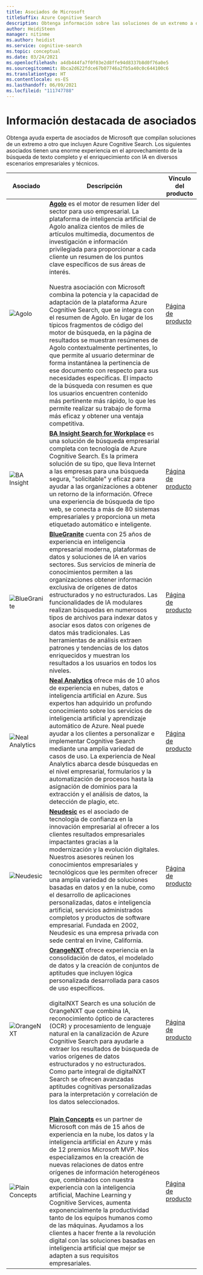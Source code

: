 ```yaml
---
title: Asociados de Microsoft
titleSuffix: Azure Cognitive Search
description: Obtenga información sobre las soluciones de un extremo a otro que incluyen Azure Cognitive Search ofrecidas por asociados de Microsoft.
author: HeidiSteen
manager: nitinme
ms.author: heidist
ms.service: cognitive-search
ms.topic: conceptual
ms.date: 03/24/2021
ms.openlocfilehash: a4db444fa7f0f03e2d8ffe94d8337b8d0f76a0e5
ms.sourcegitcommit: 8bca2d622fdce67b07746a2fb5a40c0c644100c6
ms.translationtype: HT
ms.contentlocale: es-ES
ms.lasthandoff: 06/09/2021
ms.locfileid: "111747788"
---
```

# <a name="partner-spotlight"></a>Información destacada de asociados

Obtenga ayuda experta de asociados de Microsoft que compilan soluciones de un extremo a otro que incluyen Azure Cognitive Search. Los siguientes asociados tienen una enorme experiencia en el aprovechamiento de la búsqueda de texto completo y el enriquecimiento con IA en diversos escenarios empresariales y técnicos.

| Asociado | Descripción | Vínculo del producto |
|---------|-------------|----------------------|
| ![Agolo](media/resource-partners/agolo-logo.png "Logotipo de la empresa Agolo") | [**Agolo**](https://www.agolo.com) es el motor de resumen líder del sector para uso empresarial. La plataforma de inteligencia artificial de Agolo analiza cientos de miles de artículos multimedia, documentos de investigación e información privilegiada para proporcionar a cada cliente un resumen de los puntos clave específicos de sus áreas de interés. </br></br>Nuestra asociación con Microsoft combina la potencia y la capacidad de adaptación de la plataforma Azure Cognitive Search, que se integra con el resumen de Agolo. En lugar de los típicos fragmentos de código del motor de búsqueda, en la página de resultados se muestran resúmenes de Agolo contextualmente pertinentes, lo que permite al usuario determinar de forma instantánea la pertinencia de ese documento con respecto para sus necesidades específicas. El impacto de la búsqueda con resumen es que los usuarios encuentren contenido más pertinente más rápido, lo que les permite realizar su trabajo de forma más eficaz y obtener una ventaja competitiva. | [Página de producto](https://www.agolo.com/microsoft-azure-cognitive-search ) |
| ![BA Insight](media/resource-partners/ba-insight-logo.png "Logotipo de la empresa BA Insights") | [**BA Insight Search for Workplace**](https://www.bainsight.com/azure-search/) es una solución de búsqueda empresarial completa con tecnología de Azure Cognitive Search. Es la primera solución de su tipo, que lleva Internet a las empresas para una búsqueda segura, "solicitable" y eficaz para ayudar a las organizaciones a obtener un retorno de la información. Ofrece una experiencia de búsqueda de tipo web, se conecta a más de 80 sistemas empresariales y proporciona un meta etiquetado automático e inteligente. | [Página de producto](https://www.bainsight.com/azure-search/) |
| ![BlueGranite](media/resource-partners/blue-granite-full-color.png "Logotipo de la empresa BlueGranite") | [**BlueGranite**](https://www.bluegranite.com/) cuenta con 25 años de experiencia en inteligencia empresarial moderna, plataformas de datos y soluciones de IA en varios sectores. Sus servicios de minería de conocimientos permiten a las organizaciones obtener información exclusiva de orígenes de datos estructurados y no estructurados. Las funcionalidades de IA modulares realizan búsquedas en numerosos tipos de archivos para indexar datos y asociar esos datos con orígenes de datos más tradicionales. Las herramientas de análisis extraen patrones y tendencias de los datos enriquecidos y muestran los resultados a los usuarios en todos los niveles. | [Página de producto](https://www.bluegranite.com/knowledge-mining) |
| ![Neal Analytics](media/resource-partners/neal-analytics-logo.png "Logotipo de la empresa Neal Analytics") | [**Neal Analytics**](https://nealanalytics.com/) ofrece más de 10 años de experiencia en nubes, datos e inteligencia artificial en Azure. Sus expertos han adquirido un profundo conocimiento sobre los servicios de inteligencia artificial y aprendizaje automático de Azure. Neal puede ayudar a los clientes a personalizar e implementar Cognitive Search mediante una amplia variedad de casos de uso. La experiencia de Neal Analytics abarca desde búsquedas en el nivel empresarial, formularios y la automatización de procesos hasta la asignación de dominios para la extracción y el análisis de datos, la detección de plagio, etc. | [Página de producto](https://go.nealanalytics.com/cognitive-search)|
| ![Neudesic](media/resource-partners/neudesic-logo.png "Logotipo de la empresa Neudesic") | [**Neudesic**](https://www.neudesic.com/) es el asociado de tecnología de confianza en la innovación empresarial al ofrecer a los clientes resultados empresariales impactantes gracias a la modernización y la evolución digitales. Nuestros asesores reúnen los conocimientos empresariales y tecnológicos que les permiten ofrecer una amplia variedad de soluciones basadas en datos y en la nube, como el desarrollo de aplicaciones personalizadas, datos e inteligencia artificial, servicios administrados completos y productos de software empresarial. Fundada en 2002, Neudesic es una empresa privada con sede central en Irvine, California. | [Página de producto](https://www.neudesic.com/services/modern-workplace/document-intelligence-platform-schedule-demo/)|
| ![OrangeNXT](media/resource-partners/orangenxt-beldmerk-boven-160px.png "Logotipo de la empresa OrangeNXT") | [**OrangeNXT**](https://orangenxt.com/) ofrece experiencia en la consolidación de datos, el modelado de datos y la creación de conjuntos de aptitudes que incluyen lógica personalizada desarrollada para casos de uso específicos.</br></br>digitalNXT Search es una solución de OrangeNXT que combina IA, reconocimiento óptico de caracteres (OCR) y procesamiento de lenguaje natural en la canalización de Azure Cognitive Search para ayudarle a extraer los resultados de búsqueda de varios orígenes de datos estructurados y no estructurados. Como parte integral de digitalNXT Search se ofrecen avanzadas aptitudes cognitivas personalizadas para la interpretación y correlación de los datos seleccionados.</br></br>| [Página de producto](https://orangenxt.com/solutions/digitalnxt/digitalnxt-search/)|
| ![Plain Concepts](media/resource-partners/plain-concepts-logo.png "Logotipo de la empresa Plain Concepts") | [**Plain Concepts**](https://www.plainconcepts.com/contact/) es un partner de Microsoft con más de 15 años de experiencia en la nube, los datos y la inteligencia artificial en Azure y más de 12 premios Microsoft MVP. Nos especializamos en la creación de nuevas relaciones de datos entre orígenes de información heterogéneos que, combinados con nuestra experiencia con la inteligencia artificial, Machine Learning y Cognitive Services, aumenta exponencialmente la productividad tanto de los equipos humanos como de las máquinas. Ayudamos a los clientes a hacer frente a la revolución digital con las soluciones basadas en inteligencia artificial que mejor se adapten a sus requisitos empresariales.| [Página de producto](https://www.plainconcepts.com/artificial-intelligence/) |


